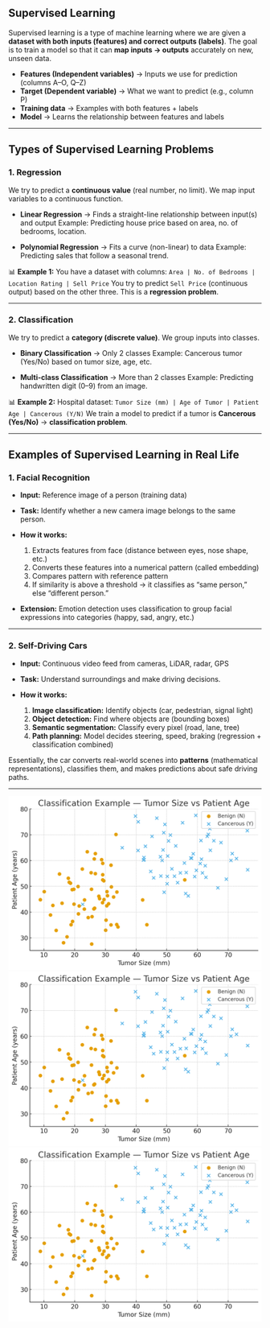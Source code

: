 ## **Supervised Learning**

Supervised learning is a type of machine learning where we are given a **dataset with both inputs (features) and correct outputs (labels)**.
The goal is to train a model so that it can **map inputs → outputs** accurately on new, unseen data.

* **Features (Independent variables)** → Inputs we use for prediction (columns A–O, Q–Z)
* **Target (Dependent variable)** → What we want to predict (e.g., column P)
* **Training data** → Examples with both features + labels
* **Model** → Learns the relationship between features and labels

---

## **Types of Supervised Learning Problems**

### **1. Regression**

We try to predict a **continuous value** (real number, no limit).
We map input variables to a continuous function.

* **Linear Regression** → Finds a straight-line relationship between input(s) and output
  Example: Predicting house price based on area, no. of bedrooms, location.

* **Polynomial Regression** → Fits a curve (non-linear) to data
  Example: Predicting sales that follow a seasonal trend.

📊 **Example 1:**
You have a dataset with columns:
`Area | No. of Bedrooms | Location Rating | Sell Price`
You try to predict `Sell Price` (continuous output) based on the other three.
This is a **regression problem**.

---

### **2. Classification**

We try to predict a **category (discrete value)**.
We group inputs into classes.

* **Binary Classification** → Only 2 classes
  Example: Cancerous tumor (Yes/No) based on tumor size, age, etc.

* **Multi-class Classification** → More than 2 classes
  Example: Predicting handwritten digit (0–9) from an image.

📊 **Example 2:**
Hospital dataset:
`Tumor Size (mm) | Age of Tumor | Patient Age | Cancerous (Y/N)`
We train a model to predict if a tumor is **Cancerous (Yes/No)** → **classification problem**.

---

## **Examples of Supervised Learning in Real Life**

### **1. Facial Recognition**

* **Input:** Reference image of a person (training data)
* **Task:** Identify whether a new camera image belongs to the same person.
* **How it works:**

  1. Extracts features from face (distance between eyes, nose shape, etc.)
  2. Converts these features into a numerical pattern (called embedding)
  3. Compares pattern with reference pattern
  4. If similarity is above a threshold → it classifies as “same person,” else “different person.”
* **Extension:** Emotion detection uses classification to group facial expressions into categories (happy, sad, angry, etc.)

---

### **2. Self-Driving Cars**

* **Input:** Continuous video feed from cameras, LiDAR, radar, GPS
* **Task:** Understand surroundings and make driving decisions.
* **How it works:**

  1. **Image classification:** Identify objects (car, pedestrian, signal light)
  2. **Object detection:** Find where objects are (bounding boxes)
  3. **Semantic segmentation:** Classify every pixel (road, lane, tree)
  4. **Path planning:** Model decides steering, speed, braking (regression + classification combined)

Essentially, the car converts real-world scenes into **patterns** (mathematical representations), classifies them, and makes predictions about safe driving paths.

---
![Linear Regression](./images/1581e9b6-49f5-4360-aea3-5cb8d0ccf98f.jpg)
![Polynomial Regression](./images/1581e9b6-49f5-4360-aea3-5cb8d0ccf98f.jpg)
![Classification problem](./images/1581e9b6-49f5-4360-aea3-5cb8d0ccf98f.jpg)